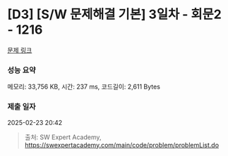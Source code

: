 # [D3] [S/W 문제해결 기본] 3일차 - 회문2 - 1216 

[문제 링크](https://swexpertacademy.com/main/code/problem/problemDetail.do?contestProbId=AV14Rq5aABUCFAYi) 

### 성능 요약

메모리: 33,756 KB, 시간: 237 ms, 코드길이: 2,611 Bytes

### 제출 일자

2025-02-23 20:42



> 출처: SW Expert Academy, https://swexpertacademy.com/main/code/problem/problemList.do